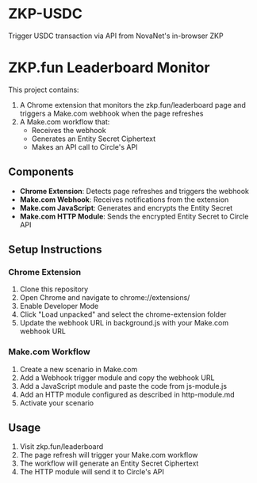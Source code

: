 # ZKP-USDC
Trigger USDC transaction via API from NovaNet's in-browser ZKP 

# ZKP.fun Leaderboard Monitor

This project contains:

1. A Chrome extension that monitors the zkp.fun/leaderboard page and triggers a Make.com webhook when the page refreshes
2. A Make.com workflow that:
   - Receives the webhook
   - Generates an Entity Secret Ciphertext
   - Makes an API call to Circle's API

## Components

- **Chrome Extension**: Detects page refreshes and triggers the webhook
- **Make.com Webhook**: Receives notifications from the extension
- **Make.com JavaScript**: Generates and encrypts the Entity Secret
- **Make.com HTTP Module**: Sends the encrypted Entity Secret to Circle API

## Setup Instructions

### Chrome Extension
1. Clone this repository
2. Open Chrome and navigate to chrome://extensions/
3. Enable Developer Mode
4. Click "Load unpacked" and select the chrome-extension folder
5. Update the webhook URL in background.js with your Make.com webhook URL

### Make.com Workflow
1. Create a new scenario in Make.com
2. Add a Webhook trigger module and copy the webhook URL
3. Add a JavaScript module and paste the code from js-module.js
4. Add an HTTP module configured as described in http-module.md
5. Activate your scenario

## Usage
1. Visit zkp.fun/leaderboard
2. The page refresh will trigger your Make.com workflow
3. The workflow will generate an Entity Secret Ciphertext
4. The HTTP module will send it to Circle's API
